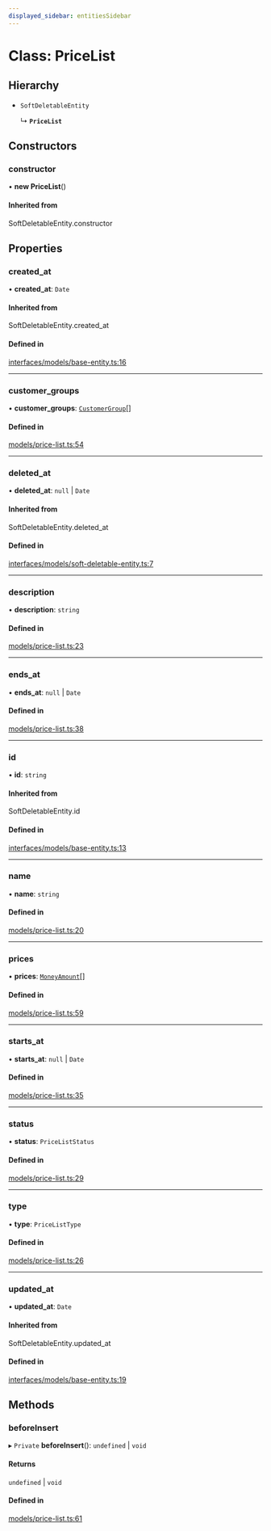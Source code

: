 ```yaml
---
displayed_sidebar: entitiesSidebar
---
```


# Class: PriceList

## Hierarchy

- `SoftDeletableEntity`

  ↳ **`PriceList`**

## Constructors

### constructor

• **new PriceList**()

#### Inherited from

SoftDeletableEntity.constructor

## Properties

### created\_at

• **created\_at**: `Date`

#### Inherited from

SoftDeletableEntity.created\_at

#### Defined in

[interfaces/models/base-entity.ts:16](https://github.com/medusajs/medusa/blob/aada5327e/packages/medusa/src/interfaces/models/base-entity.ts#L16)

___

### customer\_groups

• **customer\_groups**: [`CustomerGroup`](CustomerGroup.md)[]

#### Defined in

[models/price-list.ts:54](https://github.com/medusajs/medusa/blob/aada5327e/packages/medusa/src/models/price-list.ts#L54)

___

### deleted\_at

• **deleted\_at**: ``null`` \| `Date`

#### Inherited from

SoftDeletableEntity.deleted\_at

#### Defined in

[interfaces/models/soft-deletable-entity.ts:7](https://github.com/medusajs/medusa/blob/aada5327e/packages/medusa/src/interfaces/models/soft-deletable-entity.ts#L7)

___

### description

• **description**: `string`

#### Defined in

[models/price-list.ts:23](https://github.com/medusajs/medusa/blob/aada5327e/packages/medusa/src/models/price-list.ts#L23)

___

### ends\_at

• **ends\_at**: ``null`` \| `Date`

#### Defined in

[models/price-list.ts:38](https://github.com/medusajs/medusa/blob/aada5327e/packages/medusa/src/models/price-list.ts#L38)

___

### id

• **id**: `string`

#### Inherited from

SoftDeletableEntity.id

#### Defined in

[interfaces/models/base-entity.ts:13](https://github.com/medusajs/medusa/blob/aada5327e/packages/medusa/src/interfaces/models/base-entity.ts#L13)

___

### name

• **name**: `string`

#### Defined in

[models/price-list.ts:20](https://github.com/medusajs/medusa/blob/aada5327e/packages/medusa/src/models/price-list.ts#L20)

___

### prices

• **prices**: [`MoneyAmount`](MoneyAmount.md)[]

#### Defined in

[models/price-list.ts:59](https://github.com/medusajs/medusa/blob/aada5327e/packages/medusa/src/models/price-list.ts#L59)

___

### starts\_at

• **starts\_at**: ``null`` \| `Date`

#### Defined in

[models/price-list.ts:35](https://github.com/medusajs/medusa/blob/aada5327e/packages/medusa/src/models/price-list.ts#L35)

___

### status

• **status**: `PriceListStatus`

#### Defined in

[models/price-list.ts:29](https://github.com/medusajs/medusa/blob/aada5327e/packages/medusa/src/models/price-list.ts#L29)

___

### type

• **type**: `PriceListType`

#### Defined in

[models/price-list.ts:26](https://github.com/medusajs/medusa/blob/aada5327e/packages/medusa/src/models/price-list.ts#L26)

___

### updated\_at

• **updated\_at**: `Date`

#### Inherited from

SoftDeletableEntity.updated\_at

#### Defined in

[interfaces/models/base-entity.ts:19](https://github.com/medusajs/medusa/blob/aada5327e/packages/medusa/src/interfaces/models/base-entity.ts#L19)

## Methods

### beforeInsert

▸ `Private` **beforeInsert**(): `undefined` \| `void`

#### Returns

`undefined` \| `void`

#### Defined in

[models/price-list.ts:61](https://github.com/medusajs/medusa/blob/aada5327e/packages/medusa/src/models/price-list.ts#L61)
